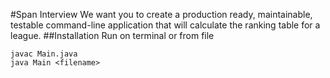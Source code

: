 #Span Interview
We want you to create a production ready, maintainable, testable command-line application that
will calculate the ranking table for a league.
##Installation
Run on terminal or from file

```
javac Main.java
java Main <filename>
```